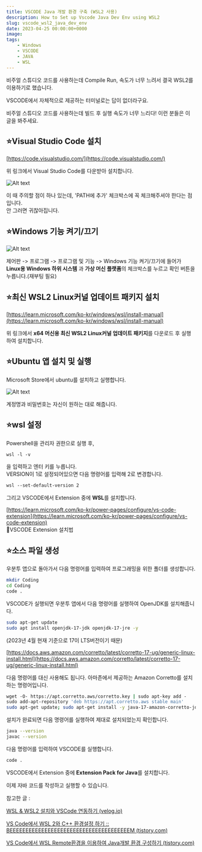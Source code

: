 ```yaml
---
title: VSCODE Java 개발 환경 구축 (WSL2 사용)
description: How to Set up Vscode Java Dev Env using WSL2
slug: vscode_wsl2_java_dev_env
date: 2023-04-25 00:00:00+0000
image: 
tags:
    - Windows
    - VSCODE
    - JAVA
    - WSL
---
```

비주얼 스튜디오 코드를 사용하는데 Compile Run, 속도가 너무 느려서 결국 WSL2를 이용하기로 했습니다.

VSCODE에서 자체적으로 제공하는 터미널로는 답이 없더라구요.

비주얼 스튜디오 코드를 사용하는데 빌드 후 실행 속도가 너무 느리다! 이런 분들은 이 글을 봐주세요.

## ⭐Visual Studio Code 설치

[https://code.visualstudio.com/](https://code.visualstudio.com/)

위 링크에서 Visual Studio Code를 다운받아 설치합니다.

![Alt text](/../../images/2023/2023-04-25_1_wsl2_vscode_c/1.png)

이 때 주의할 점이 하나 있는데, 'PATH에 추가' 체크박스에 꼭 체크해주셔야 한다는 점입니다.  
안 그러면 귀찮아집니다.

## ⭐Windows 기능 켜기/끄기

![Alt text](/../../images/2023/2023-04-25_1_wsl2_vscode_c/2.png)

제어판 -> 프로그램 -> 프로그램 및 기능 -> Windows 기능 켜기/끄기에 들어가 **Linux용 Windows 하위 시스템** 과 **가상 머신 플랫폼**의 체크박스를 누르고 확인 버튼을 누릅니다.(재부팅 필요)

## ⭐최신 WSL2 Linux커널 업데이트 패키지 설치

[https://learn.microsoft.com/ko-kr/windows/wsl/install-manual](https://learn.microsoft.com/ko-kr/windows/wsl/install-manual)

위 링크에서 **x64 머신용 최신 WSL2 Linux커널 업데이트 패키지**를 다운로드 후 실행하여 설치합니다.


## ⭐Ubuntu 앱 설치 및 실행

Microsoft Store에서 ubuntu를 설치하고 실행합니다.

![Alt text](/../../images/2023/2023-04-25_1_wsl2_vscode_c/3.png)

계정명과 비밀번호는 자신이 원하는 대로 해줍니다.


## ⭐wsl 설정

Powershell을 관리자 권한으로 실행 후,  

```bash
wsl -l -v
```

을 입력하고 엔터 키를 누릅니다.  
VERSION이 1로 설정되어있으면 다음 명령어를 입력해 2로 변경합니다.  

```bash
wsl --set-default-version 2
```

그리고 VSCODE에서 Extension 중에 **WSL**를 설치합니다.  

[https://learn.microsoft.com/ko-kr/power-pages/configure/vs-code-extension](https://learn.microsoft.com/ko-kr/power-pages/configure/vs-code-extension)  
🔼VSCODE Extension 설치법
  

## ⭐소스 파일 생성

우분투 앱으로 돌아가서 다음 명령어를 입력하여 프로그래밍을 위한 폴더를 생성합니다.

```bash
mkdir Coding
cd Coding
code .
```

VSCODE가 실행되면 우분투 앱에서 다음 명령어를 실행하여 OpenJDK를 설치해줍니다.

```bash
sudo apt-get update
sudo apt install openjdk-17-jdk openjdk-17-jre -y
```

(2023년 4월 현재 기준으로 17이 LTS버전이기 때문)


[https://docs.aws.amazon.com/corretto/latest/corretto-17-ug/generic-linux-install.html](https://docs.aws.amazon.com/corretto/latest/corretto-17-ug/generic-linux-install.html)

다음 명령어를 대신 사용해도 됩니다. 아마존에서 제공하는 Amazon Corretto를 설치하는 명령어입니다.

```bash
wget -O- https://apt.corretto.aws/corretto.key | sudo apt-key add -   
sudo add-apt-repository 'deb https://apt.corretto.aws stable main'
sudo apt-get update; sudo apt-get install -y java-17-amazon-corretto-jdk
```


설치가 완료되면 다음 명령어를 실행하여 제대로 설치되었는지 확인합니다.

```bash
java --version
javac --version
```

다음 명령어를 입력하여 VSCODE를 실행합니다.

```bash
code .
```

VSCODE에서 Extension 중에 **Extension Pack for Java**를 설치합니다.

이제 자바 코드를 작성하고 실행할 수 있습니다.

참고한 글 :

[WSL & WSL2 설치와 VSCode 연동하기 (velog.io)](https://velog.io/@gidskql6671/WSL-WSL2-%EC%84%A4%EC%B9%98-VSCode-%EC%97%B0%EB%8F%99)  

[VS Code에서 WSL 2와 C++ 환경설정 하기 :: BEEEEEEEEEEEEEEEEEEEEEEEEEEEEEEEEEEEEEEM (tistory.com)](https://skyqnaqna.tistory.com/entry/VS-Code%EC%97%90%EC%84%9C-WSL-2%EC%99%80-C-%EC%82%AC%EC%9A%A9%ED%95%98%EA%B8%B0)  

[VS Code에서 WSL Remote환경을 이용하여 Java개발 환경 구성하기 (tistory.com)](https://zianlog.tistory.com/entry/VS-Code%EC%97%90%EC%84%9C-WSL-Remote%ED%99%98%EA%B2%BD%EC%9D%84-%EC%9D%B4%EC%9A%A9%ED%95%98%EC%97%AC-Java%EA%B0%9C%EB%B0%9C-%ED%99%98%EA%B2%BD-%EA%B5%AC%EC%84%B1%ED%95%98%EA%B8%B0)  